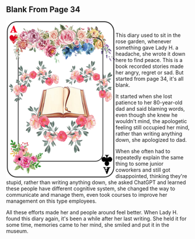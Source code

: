 ## Blank From Page 34


<p>
<img align="left" src="https://github.com/lady-h-world/My_Garden/blob/main/images/Garden_Museum_images/empty_diary_34.png" width="300" height="430" />
&nbsp;&nbsp;

This diary used to sit in the rose garden, whenever something gave Lady H. a headache, she wrote it down here to find peace. This is a book recorded stories made her angry, regret or sad. But started from page 34, it's all blank.

It started when she lost patience to her 80-year-old dad and said blaming words, even though she knew he wouldn't mind, the apologetic feeling still occupied her mind, rather than writing anything down, she apologized to dad. 

When she often had to repeatedly explain the same thing to some junior coworkers and still got disappointed, thinking they're stupid, rather than writing anything down, she asked ChatGPT and learned these people have different cognitive system, she changed the way to communicate and manage them, even took courses to improve her management on this type employees. 

All these efforts made her and people around feel better. When Lady H. found this diary again, it's been a while after her last writing. She held it for some time, memories came to her mind, she smiled and put it in the museum. 

</p>
<p>&nbsp;</p>
<p>&nbsp;</p>